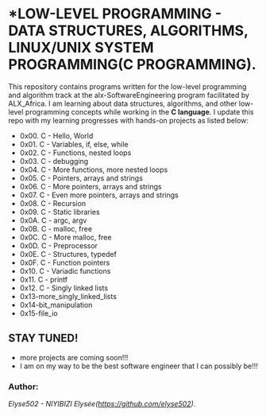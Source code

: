 # *LOW-LEVEL PROGRAMMING - DATA STRUCTURES, ALGORITHMS, LINUX/UNIX SYSTEM PROGRAMMING(C PROGRAMMING).

This repository contains programs written for the low-level programming and algorithm track at the alx-SoftwareEngineering program facilitated by ALX_Africa. I am learning about data structures, algorithms, and other low-level programming concepts while working in the **C language**. I update this repo with my learning progresses with hands-on projects as listed below:

* 0x00. C - Hello, World
* 0x01. C - Variables, if, else, while
* 0x02. C - Functions, nested loops
* 0x03. C - debugging
* 0x04. C - More functions, more nested loops
* 0x05. C - Pointers, arrays and strings
* 0x06. C - More pointers, arrays and strings
* 0x07. C - Even more pointers, arrays and strings
* 0x08. C - Recursion
* 0x09. C - Static libraries
* 0x0A. C - argc, argv
* 0x0B. C - malloc, free
* 0x0C. C - More malloc, free
* 0x0D. C - Preprocessor
* 0x0E. C - Structures, typedef
* 0x0F. C - Function pointers
* 0x10. C - Variadic functions
* 0x11. C - printf
* 0x12. C - Singly linked lists
* 0x13-more_singly_linked_lists
* 0x14-bit_manipulation
* 0x15-file_io

## STAY TUNED!
* more projects are coming soon!!!
* I am on my way to be the best software engineer that I can possibly be!!!

### Author:
*Elyse502 -  NIYIBIZI Elysée(https://github.com/elyse502).*
